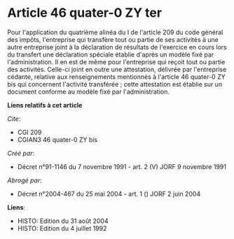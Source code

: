 # Article 46 quater-0 ZY ter

Pour l'application du quatrième alinéa du I de l'article 209 du code général des impôts, l'entreprise qui transfère tout ou
partie de ses activités à une autre entreprise joint à la déclaration de résultats de l'exercice en cours lors du transfert
une déclaration spéciale établie d'après un modèle fixé par l'administration. Il en est de même pour l'entreprise qui reçoit
tout ou partie des activités. Celle-ci joint en outre une attestation, délivrée par l'entreprise cédante, relative aux
renseignements mentionnés à l'article 46 quater-0 ZY bis qui concernent l'activité transférée ; cette attestation est établie
sur un document conforme au modèle fixé par l'administration.

**Liens relatifs à cet article**

_Cite_:

  - CGI 209
  - CGIAN3 46 quater-0 ZY bis

_Créé par_:

  - Décret n°91-1146 du 7 novembre 1991 - art. 2 (V) JORF 9 novembre 1991

_Abrogé par_:

  - Décret n°2004-467 du 25 mai 2004 - art. 1 () JORF 2 juin 2004

**Liens**:

  - HISTO: Edition du 31 août 2004
  - HISTO: Edition du 4 juillet 1992
